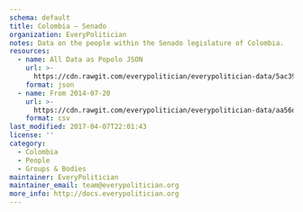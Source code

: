 ```yaml
---
schema: default
title: Colombia — Senado
organization: EveryPolitician
notes: Data on the people within the Senado legislature of Colombia.
resources:
  - name: All Data as Popolo JSON
    url: >-
      https://cdn.rawgit.com/everypolitician/everypolitician-data/5ac39d526cc848d7340d1112953db5176ced2952/data/Colombia/Senate/ep-popolo-v1.0.json
    format: json
  - name: From 2014-07-20
    url: >-
      https://cdn.rawgit.com/everypolitician/everypolitician-data/aa56d41eaf2ebbdc7857ff59f2a033fbafda1361/data/Colombia/Senate/term-2014.csv
    format: csv
last_modified: 2017-04-07T22:01:43
license: ''
category:
  - Colombia
  - People
  - Groups & Bodies
maintainer: EveryPolitician
maintainer_email: team@everypolitician.org
more_info: http://docs.everypolitician.org
---
```

